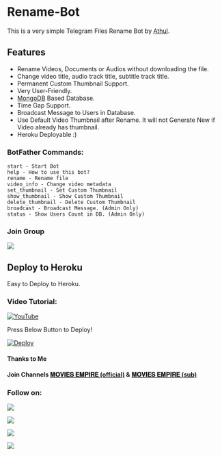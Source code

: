 # Rename-Bot
This is a very simple Telegram Files Rename Bot by [Athul](https://t.me/athulx80).

## Features
- Rename Videos, Documents or Audios without downloading the file.
- Change video title, audio track title, subtitle track title.
- Permanent Custom Thumbnail Support.
- Very User-Friendly.
- [MongoDB](https://mongodb.com) Based Database.
- Time Gap Support.
- Broadcast Message to Users in Database.
- Use Default Video Thumbnail after Rename. It will not Generate New if Video already has thumbnail.
- Heroku Deployable :)

### BotFather Commands:
```
start - Start Bot
help - How to use this bot?
rename - Rename file
video_info - Change video metadata
set_thumbnail - Set Custom Thumbnail
show_thumbnail - Show Custom Thumbnail
delete_thumbnail - Delete Custom Thumbnail
broadcast - Broadcast Message. (Admin Only)
status - Show Users Count in DB. (Admin Only)
```

### Join Group 
<a href="https://t.me/Movies_Empire_Group"><img src="https://img.shields.io/badge/Telegram-Join%20Telegram%20Group-blue.svg?logo=telegram"></a>

## Deploy to Heroku
Easy to Deploy to Heroku.

### Video Tutorial:
[![YouTube](https://img.shields.io/badge/YouTube-Video%20Tutorial-red?logo=youtube)](https://youtu.be/edcOa_cZWg4)


Press Below Button to Deploy!

[![Deploy](https://www.herokucdn.com/deploy/button.svg)](https://heroku.com/deploy?template=https://github.com/athulx80/Rename-Bot)

#### Thanks to Me
#### Join Channels [𝐌𝐎𝐕𝐈𝐄𝐒 𝐄𝐌𝐏𝐈𝐑𝐄 (official)](https://t.me/+jG8skQAT68I5MmRl) & [𝐌𝐎𝐕𝐈𝐄𝐒 𝐄𝐌𝐏𝐈𝐑𝐄 (sub)](https://t.me/Movies_Empire_Sub)

### Follow on:
<p align="left">
<a href="https://github.com/athulx80"><img src="https://img.shields.io/badge/GitHub-Follow%20on%20GitHub-inactive.svg?logo=github"></a>
</p>
<p align="left">
<a href="https://wa.me/+917012788681"><img src="https://img.shields.io/badge/WhatsApp-25D366?style=for-the-badge&logo=whatsapp&logoColor=white"></a>
</p>
<p align="left">
<a href="https://t.me/athulx80"><img src="https://img.shields.io/badge/Facebook-Follow%20on%20Facebook-blue.svg?logo=telegram"></a>
</p>
<p align="left">
<a href="https://instagram.com/_athul.x"><img src="https://img.shields.io/badge/Instagram-Follow%20on%20Instagram-important.svg?logo=instagram"></a>
</p>
